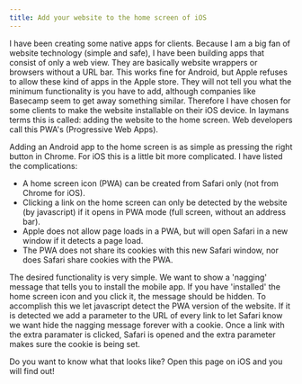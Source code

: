 ```yaml
---
title: Add your website to the home screen of iOS
---
```


I have been creating some native apps for clients. Because I am a big fan of website technology (simple and safe), I have been building apps that consist of only a web view. They are basically website wrappers or browsers without a URL bar. This works fine for Android, but Apple refuses to allow these kind of apps in the Apple store. They will not tell you what the minimum functionality is you have to add, although companies like Basecamp seem to get away something similar. Therefore I have chosen for some clients to make the website installable on their iOS device. In laymans terms this is called: adding the website to the home screen. Web developers call this PWA's (Progressive Web Apps).

Adding an Android app to the home screen is as simple as pressing the right button in Chrome. For iOS this is a little bit more complicated. I have listed the complications:

- A home screen icon (PWA) can be created from Safari only (not from Chrome for iOS).
- Clicking a link on the home screen can only be detected by the website (by javascript) if it opens in PWA mode (full screen, without an address bar).
- Apple does not allow page loads in a PWA, but will open Safari in a new window if it detects a page load.
- The PWA does not share its cookies with this new Safari window, nor does Safari share cookies with the PWA.

The desired functionality is very simple. We want to show a 'nagging' message that tells you to install the mobile app. If you have 'installed' the home screen icon and you click it, the message should be hidden. To accomplish this we let javascript detect the PWA version of the website. If it is detected we add a parameter to the URL of every link to let Safari know we want hide the nagging message forever with a cookie. Once a link with the extra paramater is clicked, Safari is opened and the extra parameter makes sure the cookie is being set.

Do you want to know what that looks like? Open this page on iOS and you will find out!